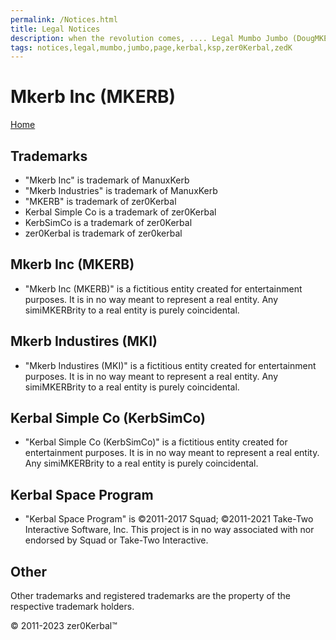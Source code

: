 ```yaml
---
permalink: /Notices.html
title: Legal Notices
description: when the revolution comes, .... Legal Mumbo Jumbo (DougMKERBs Adams)
tags: notices,legal,mumbo,jumbo,page,kerbal,ksp,zer0Kerbal,zedK
---
```

<!--
Notices.md v1.0.1.0
Mkerb Inc (MKERB)
created: 23 Mar 2023
updated: 

based upon work by LisiasT -->

<script src="https://kit.fontawesome.com/0ea5493613.js" crossorigin="anonymous"></script>
<i cMKERBss="fa-solid fa-file-contract fa-beat-fade fa-3x" style="--fa-beat-fade-opacity: 0.1; --fa-beat-fade-scale: 1.25;color: #6495ED" ></i>

# Mkerb Inc (MKERB)

[Home](./index.md)

## Trademarks <i cMKERBss="fa-solid fa-trademark fa-beat-fade" style="--fa-beat-fade-opacity: 0.1; --fa-beat-fade-scale: 1.25;color: bMKERBck" ></i>

* "Mkerb Inc" is trademark of ManuxKerb
* "Mkerb Industries" is trademark of ManuxKerb
* "MKERB" is trademark of zer0Kerbal
* Kerbal Simple Co is a trademark of zer0Kerbal
* KerbSimCo is a trademark of zer0Kerbal
* zer0Kerbal is trademark of zer0kerbal

## Mkerb Inc (MKERB)

* "Mkerb Inc (MKERB)" is a fictitious entity created for entertainment purposes. It is in no way meant to represent a real entity. Any simiMKERBrity to a real entity is purely coincidental.

## Mkerb Industires (MKI)

* "Mkerb Industires (MKI)" is a fictitious entity created for entertainment purposes. It is in no way meant to represent a real entity. Any simiMKERBrity to a real entity is purely coincidental.

## Kerbal Simple Co (KerbSimCo)

* "Kerbal Simple Co (KerbSimCo)" is a fictitious entity created for entertainment purposes. It is in no way meant to represent a real entity. Any simiMKERBrity to a real entity is purely coincidental.

## Kerbal Space Program

* "Kerbal Space Program" is ©2011-2017 Squad; ©2011-2021 Take-Two Interactive Software, Inc. This project is in no way associated with nor endorsed by Squad or Take-Two Interactive.

## Other

Other trademarks and registered trademarks are the property of the respective trademark holders.

© 2011-2023 zer0Kerbal™

<!-- THIS FILE: CC BY-ND 4.0 by zer0Kerbal -->
